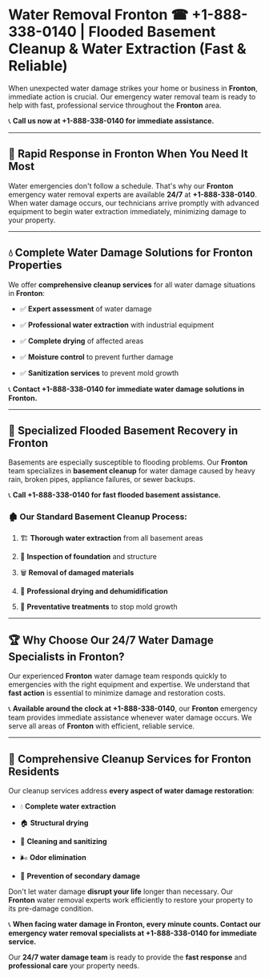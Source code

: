# Water Removal Fronton ☎ +1-888-338-0140 | Flooded Basement Cleanup & Water Extraction (Fast & Reliable)

When unexpected water damage strikes your home or business in **Fronton**, immediate action is crucial. Our emergency water removal team is ready to help with fast, professional service throughout the **Fronton** area. 

📞 **Call us now at +1-888-338-0140 for immediate assistance.**
---
## 🚀 Rapid Response in Fronton When You Need It Most
Water emergencies don't follow a schedule. That's why our **Fronton** emergency water removal experts are available **24/7** at **+1-888-338-0140**. When water damage occurs, our technicians arrive promptly with advanced equipment to begin water extraction immediately, minimizing damage to your property.
---
## 💧 Complete Water Damage Solutions for Fronton Properties
We offer **comprehensive cleanup services** for all water damage situations in **Fronton**:
- ✅ **Expert assessment** of water damage  
- ✅ **Professional water extraction** with industrial equipment  
- ✅ **Complete drying** of affected areas  
- ✅ **Moisture control** to prevent further damage  
- ✅ **Sanitization services** to prevent mold growth  
📞 **Contact +1-888-338-0140 for immediate water damage solutions in Fronton.**
---
## 🌊 Specialized Flooded Basement Recovery in Fronton
Basements are especially susceptible to flooding problems. Our **Fronton** team specializes in **basement cleanup** for water damage caused by heavy rain, broken pipes, appliance failures, or sewer backups. 
📞 **Call +1-888-338-0140 for fast flooded basement assistance.**
### 🏚️ Our Standard Basement Cleanup Process:
1. 🏗️ **Thorough water extraction** from all basement areas  
2. 🔎 **Inspection of foundation** and structure  
3. 🗑️ **Removal of damaged materials**  
4. 💨 **Professional drying and dehumidification**  
5. 🚫 **Preventative treatments** to stop mold growth  
---
## 🏆 Why Choose Our 24/7 Water Damage Specialists in Fronton?
Our experienced **Fronton** water damage team responds quickly to emergencies with the right equipment and expertise. We understand that **fast action** is essential to minimize damage and restoration costs.
📞 **Available around the clock at +1-888-338-0140**, our **Fronton** emergency team provides immediate assistance whenever water damage occurs. We serve all areas of **Fronton** with efficient, reliable service.
---
## 🧹 Comprehensive Cleanup Services for Fronton Residents
Our cleanup services address **every aspect of water damage restoration**:
- 💧 **Complete water extraction**  
- 🏠 **Structural drying**  
- 🧼 **Cleaning and sanitizing**  
- 🌬️ **Odor elimination**  
- 🚫 **Prevention of secondary damage**  
Don't let water damage **disrupt your life** longer than necessary. Our **Fronton** water removal experts work efficiently to restore your property to its pre-damage condition.
📞 **When facing water damage in Fronton, every minute counts. Contact our emergency water removal specialists at +1-888-338-0140 for immediate service.**
Our **24/7 water damage team** is ready to provide the **fast response** and **professional care** your property needs.
